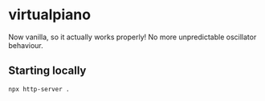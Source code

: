 # virtualpiano

Now vanilla, so it actually works properly! No more unpredictable oscillator behaviour.

## Starting locally
`npx http-server .`

